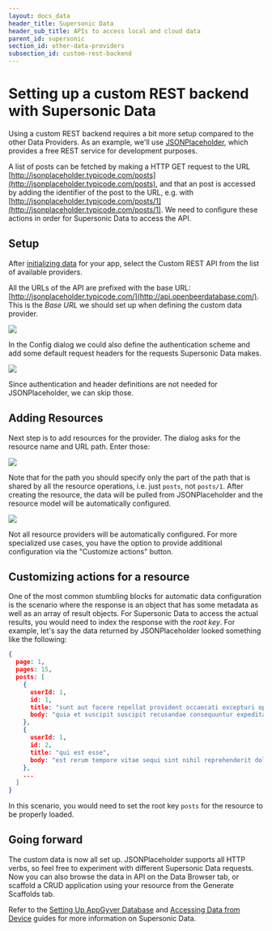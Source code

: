```yaml
---
layout: docs_data
header_title: Supersonic Data
header_sub_title: APIs to access local and cloud data
parent_id: supersonic
section_id: other-data-providers
subsection_id: custom-rest-backend
---
```


# Setting up a custom REST backend with Supersonic Data

Using a custom REST backend requires a bit more setup compared to the other Data Providers. As an example, we'll use [JSONPlaceholder](http://jsonplaceholder.typicode.com/), which provides a free REST service for development purposes.

A list of posts can be fetched by making a HTTP GET request to the URL [http://jsonplaceholder.typicode.com/posts](http://jsonplaceholder.typicode.com/posts), and that an post is accessed by adding the identifier of the post to the URL, e.g. with [http://jsonplaceholder.typicode.com/posts/1](http://jsonplaceholder.typicode.com/posts/1). We need to configure these actions in order for Supersonic Data to access the API.

## Setup

After [initializing data](/supersonic/guides/data/setting-up-appgyver-database/) for your app, select the Custom REST API from the list of available providers.

All the URLs of the API are prefixed with the base URL: [http://jsonplaceholder.typicode.com/](http://api.openbeerdatabase.com/). This is the _Base URL_ we should set up when defining the custom data provider.

<img class="tutorial-image" src="/img/guides/data/custom_init.png">

In the Config dialog we could also define the authentication scheme and add some default request headers for the requests Supersonic Data makes.

<img class="tutorial-image" src="/img/guides/data/custom_init2.png">

Since authentication and header definitions are not needed for JSONPlaceholder, we can skip those.

## Adding Resources

Next step is to add resources for the provider. The dialog asks for the resource name and URL path. Enter those:

<img class="tutorial-image" src="/img/guides/data/custom_resource_conf.png">

Note that for the path you should specify only the part of the path that is shared by all the resource operations, i.e. just `posts`, not `posts/1`. After creating the resource, the data will be pulled from JSONPlaceholder and the resource model will be automatically configured.

<img class="tutorial-image" src="/img/guides/data/custom_resource_model.png">

Not all resource providers will be automatically configured. For more specialized use cases, you have the option to provide additional configuration via the "Customize actions" button.

## Customizing actions for a resource

One of the most common stumbling blocks for automatic data configuration is the scenario where the response is an object that has some metadata as well as an array of result objects. For Supersonic Data to access the actual results, you would need to index the response with the _root key_. For example, let's say the data returned by JSONPlaceholder looked something like the following:

```json
{
  page: 1,
  pages: 15,
  posts: [
    {
      userId: 1,
      id: 1,
      title: "sunt aut facere repellat provident occaecati excepturi optio reprehenderit",
      body: "quia et suscipit suscipit recusandae consequuntur expedita et cum reprehenderit molestiae ut ut quas totam nostrum rerum est autem sunt rem eveniet architecto"
    },
    {
      userId: 1,
      id: 2,
      title: "qui est esse",
      body: "est rerum tempore vitae sequi sint nihil reprehenderit dolor beatae ea dolores neque fugiat blanditiis voluptate porro vel nihil molestiae ut reiciendis qui aperiam non debitis possimus qui neque nisi nulla"
    },
    ...
  ]
}
```

In this scenario, you would need to set the root key `posts` for the resource to be properly loaded.

## Going forward

The custom data is now all set up. JSONPlaceholder supports all HTTP verbs, so feel free to experiment with different Supersonic Data requests. Now you can also browse the data in API on the Data Browser tab, or scaffold a CRUD application using your resource from the Generate Scaffolds tab.

Refer to the [Setting Up AppGyver Database](/supersonic/guides/data/setting-up-appgyver-database/) and [Accessing Data from Device](/supersonic/guides/data/accessing-data-from-device/) guides for more information on Supersonic Data.
